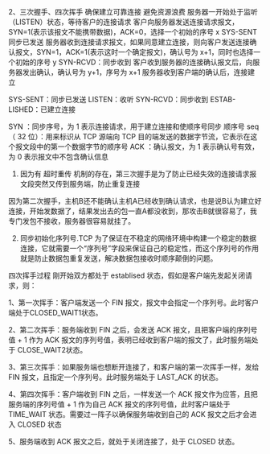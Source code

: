   2、三次握手、四次挥手
  确保建立可靠连接 避免资源浪费
    服务器一开始处于监听（LISTEN）状态，等待客户的连接请求
    客户向服务器发送连接请求报文，SYN=1(表示该报文不能携带数据)，ACK=0，选择一个初始的序号 x  SYS-SENT同步已发送
    服务器收到连接请求报文，如果同意建立连接，则向客户发送连接确认报文，SYN=1，ACK=1(表示这时一个确定报文)，确认号为 x+1，同时也选择一个初始的序号 y  SYN-RCVD：同步收到
    客户收到服务器的连接确认报文后，向服务器发出确认，确认号为 y+1，序号为 x+1
    服务器收到客户端的确认后，连接建立


SYS-SENT：同步已发送
LISTEN：收听
SYN-RCVD：同步收到
ESTAB-LISHED：已建立连接

SYN ：同步序号，为 1 表示连接请求，用于建立连接和使顺序号同步 
顺序号 seq（ 32 位）：用来标识从 TCP 源端向 TCP 目的端发送的数据字节流，它表示在这个报文段中的第一个数据字节的顺序号
ACK ：确认报文，为 1 表示确认号有效，为 0 表示报文中不包含确认信息
    
1. 因为有 超时重传 机制的存在，第三次握手是为了防止已经失效的连接请求报文段突然又传到服务端，防止重复连接

因为第二次握手，主机B还不能确认主机A已经收到确认请求，也是说B认为建立好连接，开始发数据了，结果发出去的包一直A都没收到，那攻击B就很容易了，我专门发包不接收，服务器很容易就挂了。

2. 同步初始化序列号.TCP 为了保证在不稳定的网络环境中构建一个稳定的数据连接，它就需要一个“序列号”字段来保证自己的稳定性，而这个序列号的作用就是防止数据包重复发送，解决数据包接收时顺序颠倒的问题。



四次挥手过程
刚开始双方都处于 establised 状态，假如是客户端先发起关闭请求，则：

1、第一次挥手：客户端发送一个 FIN 报文，报文中会指定一个序列号。此时客户端处于CLOSED_WAIT1状态。

2、第二次挥手：服务端收到 FIN 之后，会发送 ACK 报文，且把客户端的序列号值 + 1 作为 ACK 报文的序列号值，表明已经收到客户端的报文了，此时服务端处于 CLOSE_WAIT2状态。

3、第三次挥手：如果服务端也想断开连接了，和客户端的第一次挥手一样，发给 FIN 报文，且指定一个序列号。此时服务端处于 LAST_ACK 的状态。

4、第四次挥手：客户端收到 FIN 之后，一样发送一个 ACK 报文作为应答，且把服务端的序列号值 + 1 作为自己 ACK 报文的序列号值，此时客户端处于 TIME_WAIT 状态。需要过一阵子以确保服务端收到自己的 ACK 报文之后才会进入 CLOSED 状态

5、服务端收到 ACK 报文之后，就处于关闭连接了，处于 CLOSED 状态。